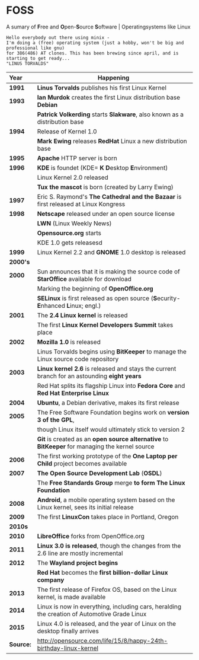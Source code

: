 # FOSS
A sumary of **F**ree and **O**pen-**S**ource **S**oftware | Operatingsystems like Linux
```
Hello everybody out there using minix - 
I'm doing a (free) operating system (just a hobby, won't be big and professional like gnu) 
for 386(486) AT clones. This has been brewing since april, and is starting to get ready... 
"LINUS TORVALDS" 
``` 

|Year|Happening|
|:------|----------------------------------------------------------------------------------------------------------|
|**1991** | **Linus Torvalds** publishes his first Linux Kernel |  
|**1993** | **Ian Murdok** creates the first Linux distribution base **Debian**   
|| **Patrick Volkerding** starts **Slakware**, also known as a distribution base |  
|**1994** | Release of Kernel 1.0 |  
||**Mark Ewing** releases **RedHat** Linux a new distribution base | 
|**1995** | **Apache** HTTP server is born  |
|**1996** | **KDE** is foundet (KDE= **K D**esktop **E**nvironment)|
|| Linux Kernel 2.0 released |
||**Tux the mascot** is born (created by Larry Ewing) | 
|**1997** | Eric S. Raymond's **The Cathedral and the Bazaar** is first released at Linux Kongress |  
|**1998**|**Netscape** released under an open source license
||**LWN** (Linux Weekly News) |
||**Opensource.org** starts |
||KDE 1.0 gets releasesd |
|**1999** | Linux Kernel 2.2 and **GNOME** 1.0 desktop is released | 
|**2000's** | |
|**2000** |Sun announces that it is making the source code of **StarOffice** available for download | 
|| Marking the beginning of **OpenOffice.org** | 
|| **SELinux** is first released as open source (**S**ecurity-**E**nhanced **L**inux; engl.) | 
|**2001**|The **2.4 Linux kernel** is released|
||The first **Linux Kernel Developers Summit** takes place |
|**2002**|**Mozilla 1.0** is released | 
||Linus Torvalds begins using **BitKeeper** to manage the Linux source code repository|
|**2003**|**Linux kernel 2.6** is released and stays the current branch for an astounding **eight years**
|| Red Hat splits its flagship Linux into **Fedora Core** and **Red Hat Enterprise Linux**|
|**2004**| **Ubuntu**, a Debian derivative, makes its first release | 
|**2005**| The Free Software Foundation begins work on **version 3 of the GPL**,
||though Linux itself would ultimately stick to version 2 |
||**Git** is created as an **open source alternative** to **BitKeeper** for managing the kernel source |
|**2006**| The first working prototype of the **One Laptop per Child** project becomes available |
|**2007**| **The Open Source Development Lab** (**OSDL**) |
||The **Free Standards Group** merge **to form The Linux Foundation** |
|**2008**| **Android**, a mobile operating system based on the Linux kernel, sees its initial release|
|**2009**| The first **LinuxCon** takes place in Portland, Oregon |
|**2010s**
|**2010**| **LibreOffice** forks from OpenOffice.org|
|**2011**| **Linux 3.0 is released**, though the changes from the 2.6 line are mostly incremental |
|**2012**| The **Wayland project begins** |
||**Red Hat** becomes the **first billion-dollar Linux company** |
|**2013**| The first release of Firefox OS, based on the Linux kernel, is made available |
|**2014**| Linux is now in everything, including cars, heralding the creation of Automotive Grade Linux |
|**2015**| Linux 4.0 is released, and the year of Linux on the desktop finally arrives|
|**Source:** |http://opensource.com/life/15/8/happy-24th-birthday-linux-kernel | 
